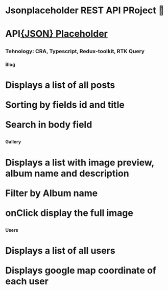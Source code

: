 <h1 position='center'>Jsonplaceholder REST API PRoject 📖<h1>
  <p>API<a href="https://https://jsonplaceholder.typicode.com" target="_blank">{JSON} Placeholder</a><p>
  <h3 position='center'>Tehnology: CRA, Typescript, Redux-toolkit, RTK Query<h3>
  <h4 position='center'>Blog<h1>
  <p>Displays a list of all posts<p>
  <p>Sorting by fields id and title<p>
  <p>Search in body field<p>
  <h4 position='center'>Gallery<h1>
  <p>Displays a list with image preview, album name and description<p>
  <p>Filter by Album name<p>
  <p>onClick display the full image<p>
  <h4 position='center'>Users<h1>
  <p>Displays a list of all users<p>
  <p>Displays google map coordinate of each user<p>
